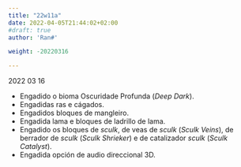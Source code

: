 ```yaml
---
title: "22w11a"
date: 2022-04-05T21:44:02+02:00
#draft: true
author: 'Ran#'

weight: -20220316

---
```


2022 03 16

- Engadido o bioma Oscuridade Profunda (*Deep Dark*).
- Engadidas ras e cágados.
- Engadidos bloques de mangleiro.
- Engadida lama e bloques de ladrillo de lama.
- Engadido os bloques de *sculk*, de veas de *sculk* (*Sculk Veins*), de berrador de *sculk* (*Sculk Shrieker*) e de catalizador *sculk* (*Sculk Catalyst*).
- Engadida opción de audio direccional 3D.
